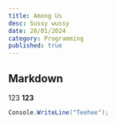 ```yaml
---
title: Among Us
desc: Sussy wussy
date: 28/01/2024
category: Programming
published: true
---
```


## Markdown

123
**123**

```cs
Console.WriteLine("Teehee");
```
